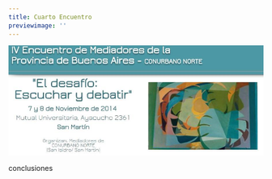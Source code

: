 ```yaml
---
title: Cuarto Encuentro
previewimage: ''
---
```

![](/images/uploads/cuarto-encuentro.jpg)

conclusiones
